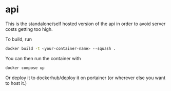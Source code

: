 # api

This is the standalone/self hosted version of the api in order to avoid server costs getting too high.

To build, run
```bash
docker build -t <your-container-name> --squash .
```

You can then run the container with
```bash
docker compose up
```
Or deploy it to dockerhub/deploy it on portainer (or wherever else you want to host it.)
